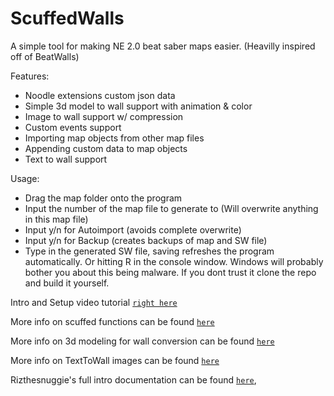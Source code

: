 # ScuffedWalls
A simple tool for making NE 2.0 beat saber maps easier. (Heavilly inspired off of BeatWalls)

Features:
 - Noodle extensions custom json data
 - Simple 3d model to wall support with animation & color
 - Image to wall support w/ compression
 - Custom events support
 - Importing map objects from other map files
 - Appending custom data to map objects
 - Text to wall support
 
 Usage:
  - Drag the map folder onto the program
  - Input the number of the map file to generate to (Will overwrite anything in this map file)
  - Input y/n for Autoimport (avoids complete overwrite)
  - Input y/n for Backup (creates backups of map and SW file)
  - Type in the generated SW file, saving refreshes the program automatically. Or hitting R in the console window.
Windows will probably bother you about this being malware. If you dont trust it clone the repo and build it yourself.

Intro and Setup video tutorial [`right here`](https://youtu.be/RrcQRQfaXAI)
  
More info on scuffed functions can be found [`here`](https://github.com/thelightdesigner/ScuffedWalls/blob/main/Functions.md)

More info on 3d modeling for wall conversion can be found [`here`](https://github.com/thelightdesigner/ScuffedWalls/blob/main/Blender%20Project.md)

More info on TextToWall images can be found [`here`](https://github.com/thelightdesigner/ScuffedWalls/blob/main/TextToWall.md)

Rizthesnuggie's full intro documentation can be found [`here`](https://drive.google.com/drive/folders/1aAUuv8Ycmf2LdSRvKYhfThY2tQhZxFYS?usp=sharing), 
